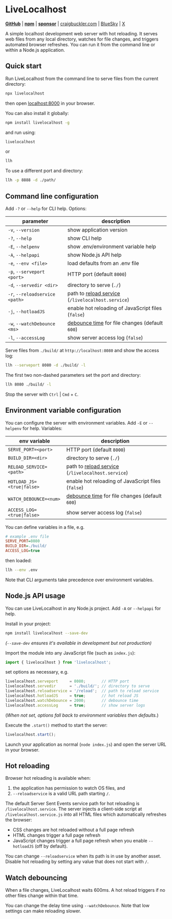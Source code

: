 # LiveLocalhost

[**GitHub**](https://github.com/craigbuckler/livelocalhost) | [**npm**](https://www.npmjs.com/package/livelocalhost) | [**sponsor**](https://github.com/sponsors/craigbuckler) | [craigbuckler.com](https://craigbuckler.com/) | [BlueSky](https://bsky.app/profile/craigbuckler.com) | [X](https://x.com/craigbuckler)

A simple localhost development web server with hot reloading. It serves web files from any local directory, watches for file changes, and triggers automated browser refreshes. You can run it from the command line or within a Node.js application.


## Quick start

Run LiveLocalhost from the command line to serve files from the current directory:

```bash
npx livelocalhost
```

then open [localhost:8000](http://localhost:8000/) in your browser.

You can also install it globally:

```bash
npm install livelocalhost -g
```

and run using:

```bash
livelocalhost
```

or

```bash
llh
```

To use a different port and directory:

```bash
llh -p 8888 -d ./path/
```


## Command line configuration

Add `-?` or `--help` for CLI help. Options:

|parameter|description|
|-|-|
| `-v`, `--version` | show application version |
| `-?`, `--help` | show CLI help |
| `-E`, `--helpenv` | show .env/environment variable help |
| `-A`, `--helpapi` | show Node.js API help |
| `-e`, `--env <file>` |load defaults from an .env file|
| `-p`, `--serveport <port>` | HTTP port (default `8000`) |
| `-d`, `--servedir <dir>` | directory to serve (`./`) |
| `-r`, `--reloadservice <path>` | path to [reload service](#hot-reloading) (`/livelocalhost.service`) |
| `-j`, `--hotloadJS` | enable hot reloading of JavaScript files (`false`) |
| `-w`, `--watchDebounce <ms>` | [debounce time](#watch-debouncing) for file changes (default `600`) |
| `-l`, `--accessLog` | show server access log (`false`) |

Serve files from `./build/` at `http://localhost:8080` and show the access log:

```bash
llh --serveport 8080 -d ./build/ -l
```

The first two non-dashed parameters set the port and directory:

```bash
llh 8080 ./build/ -l
```

Stop the server with `Ctrl` | `Cmd` + `C`.


## Environment variable configuration

You can configure the server with environment variables. Add `-E` or `--helpenv` for help. Variables:

|env variable|description|
|-|-|
| `SERVE_PORT=<port>` | HTTP port (default `8000`) |
| `BUILD_DIR=<dir>` | directory to serve (`./`) |
| `RELOAD_SERVICE=<path>` | path to [reload service](#hot-reloading) (`/livelocalhost.service`) |
| `HOTLOAD_JS=<true\|false>` | enable hot reloading of JavaScript files (`false`) |
| `WATCH_DEBOUNCE=<num>` | [debounce time](#watch-debouncing) for file changes (default `600`) |
| `ACCESS_LOG=<true\|false>` | show server access log (`false`) |

You can define variables in a file, e.g.

```ini
# example .env file
SERVE_PORT=8080
BUILD_DIR=./build/
ACCESS_LOG=true
```

then loaded:

```bash
llh --env .env
```

Note that CLI arguments take precedence over environment variables.


## Node.js API usage

You can use LiveLocalhost in any Node.js project. Add `-A`  or `--helpapi` for help.

Install in your project:

```bash
npm install livelocalhost --save-dev
```

*(`--save-dev` ensures it's available in development but not production)*

Import the module into any JavaScript file (such as `index.js`):

```js
import { livelocalhost } from 'livelocalhost';
```

set options as necessary, e.g.

```js
livelocalhost.serveport     = 8080;       // HTTP port
livelocalhost.servedir      = './build/'; // directory to serve
livelocalhost.reloadservice = '/reload';  // path to reload service
livelocalhost.hotloadJS     = true;       // hot reload JS
livelocalhost.watchDebounce = 2000;       // debounce time
livelocalhost.accessLog     = true;       // show server logs
```

(*When not set, options fall back to environment variables then defaults.*)

Execute the `.start()` method to start the server:

```js
livelocalhost.start();
```

Launch your application as normal (`node index.js`) and open the server URL in your browser.


## Hot reloading

Browser hot reloading is available when:

  1. the application has permission to watch OS files, and
  2. `--reloadservice` is a valid URL path starting `/`.

The default Server Sent Events service path for hot reloading is `/livelocalhost.service`. The server injects a client-side script at `/livelocalhost.service.js` into all HTML files which automatically refreshes the browser:

* CSS changes are hot reloaded without a full page refresh
* HTML changes trigger a full page refresh
* JavaScript changes trigger a full page refresh when you enable `--hotloadJS` (off by default).

You can change `--reloadservice` when its path is in use by another asset. Disable hot reloading by setting any value that does not start with `/`.


## Watch debouncing

When a file changes, LiveLocalhost waits 600ms. A hot reload triggers if no other files change within that time.

You can change the delay time using `--watchDebounce`. Note that low settings can make reloading slower.
